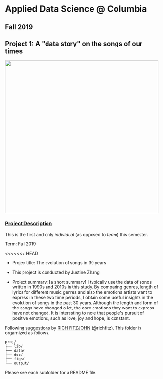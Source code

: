 # Applied Data Science @ Columbia
## Fall 2019
## Project 1: A "data story" on the songs of our times

<img src="figs/title1.jpeg" width="500">

### [Project Description](doc/)
This is the first and only *individual* (as opposed to *team*) this semester. 

Term: Fall 2019

<<<<<<< HEAD
+ Projec title: The evolution of songs in 30 years 

+ This project is conducted by Justine Zhang

+ Project summary: [a short summary] I typically use the data of songs written in 1990s and 2010s in this study. By comparing genres, length of lyrics for different music genres and also the emotions artists want to express in these two time periods, I obtain some useful insights in the evolution of songs in the past 30 years. Although the length and form of the songs have changed a lot, the core emotions they want to express have not changed. It is interesting to note that people's pursuit of positive emotions, such as love, joy and hope, is constant.

Following [suggestions](http://nicercode.github.io/blog/2013-04-05-projects/) by [RICH FITZJOHN](http://nicercode.github.io/about/#Team) (@richfitz). This folder is orgarnized as follows.

```
proj/
├── lib/
├── data/
├── doc/
├── figs/
└── output/
```

Please see each subfolder for a README file.
